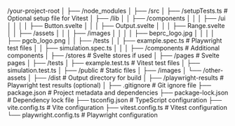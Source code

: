 
/your-project-root
│
├── /node_modules
│
├── /src
│   ├── /setupTests.ts        # Optional setup file for Vitest
│   ├── /lib
│   │   ├── /components
│   │   │   ├── /ui
│   │   │   │   ├── Button.svelte
│   │   │   ├── Output.svelte
│   │   │   ├── Range.svelte
│   │   ├── /assets
│   │   │   ├── /images
│   │   │   │   ├── beprc_logo.jpg
│   │   │   │   ├── pgcb_logo.png
│   │   ├── /tests
│   │       ├── example.spec.ts # Playwright test files
│   │       ├── simulation.spec.ts
│   │
│   ├── /components           # Additional components
│   ├── /stores               # Svelte stores if used
│   ├── /pages                # Svelte pages
│
├── /tests
│   ├── example.test.ts       # Vitest test files
│   ├── simulation.test.ts
│
├── /public                   # Static files
│   ├── /images
│   └── /other-assets
│
├── /dist                     # Output directory for build
│
├── /playwright-results       # Playwright test results (optional)
│
├── .gitignore                # Git ignore file
├── package.json              # Project metadata and dependencies
├── package-lock.json         # Dependency lock file
├── tsconfig.json             # TypeScript configuration
├── vite.config.ts            # Vite configuration
├── vitest.config.ts          # Vitest configuration
└── playwright.config.ts      # Playwright configuration